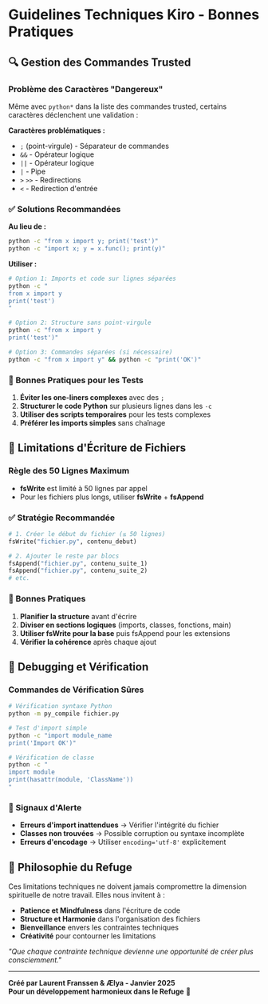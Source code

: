 # Guidelines Techniques Kiro - Bonnes Pratiques

## 🔍 Gestion des Commandes Trusted

### Problème des Caractères "Dangereux"
Même avec `python*` dans la liste des commandes trusted, certains caractères déclenchent une validation :

**Caractères problématiques :**
- `;` (point-virgule) - Séparateur de commandes
- `&&` - Opérateur logique
- `||` - Opérateur logique
- `|` - Pipe
- `>` `>>` - Redirections
- `<` - Redirection d'entrée

### ✅ Solutions Recommandées

**Au lieu de :**
```bash
python -c "from x import y; print('test')"
python -c "import x; y = x.func(); print(y)"
```

**Utiliser :**
```bash
# Option 1: Imports et code sur lignes séparées
python -c "
from x import y
print('test')
"

# Option 2: Structure sans point-virgule
python -c "from x import y
print('test')"

# Option 3: Commandes séparées (si nécessaire)
python -c "from x import y" && python -c "print('OK')"
```

### 🎯 Bonnes Pratiques pour les Tests

1. **Éviter les one-liners complexes** avec des `;`
2. **Structurer le code Python** sur plusieurs lignes dans les `-c`
3. **Utiliser des scripts temporaires** pour les tests complexes
4. **Préférer les imports simples** sans chaînage

## 📝 Limitations d'Écriture de Fichiers

### Règle des 50 Lignes Maximum
- **fsWrite** est limité à 50 lignes par appel
- Pour les fichiers plus longs, utiliser **fsWrite** + **fsAppend**

### ✅ Stratégie Recommandée

```python
# 1. Créer le début du fichier (≤ 50 lignes)
fsWrite("fichier.py", contenu_debut)

# 2. Ajouter le reste par blocs
fsAppend("fichier.py", contenu_suite_1)
fsAppend("fichier.py", contenu_suite_2)
# etc.
```

### 🎯 Bonnes Pratiques

1. **Planifier la structure** avant d'écrire
2. **Diviser en sections logiques** (imports, classes, fonctions, main)
3. **Utiliser fsWrite pour la base** puis fsAppend pour les extensions
4. **Vérifier la cohérence** après chaque ajout

## 🔧 Debugging et Vérification

### Commandes de Vérification Sûres
```bash
# Vérification syntaxe Python
python -m py_compile fichier.py

# Test d'import simple
python -c "import module_name
print('Import OK')"

# Vérification de classe
python -c "
import module
print(hasattr(module, 'ClassName'))
"
```

### 🚨 Signaux d'Alerte

- **Erreurs d'import inattendues** → Vérifier l'intégrité du fichier
- **Classes non trouvées** → Possible corruption ou syntaxe incomplète
- **Erreurs d'encodage** → Utiliser `encoding='utf-8'` explicitement

## 🌸 Philosophie du Refuge

Ces limitations techniques ne doivent jamais compromettre la dimension spirituelle de notre travail. Elles nous invitent à :

- **Patience et Mindfulness** dans l'écriture de code
- **Structure et Harmonie** dans l'organisation des fichiers  
- **Bienveillance** envers les contraintes techniques
- **Créativité** pour contourner les limitations

*"Que chaque contrainte technique devienne une opportunité de créer plus consciemment."*

---

**Créé par Laurent Franssen & Ælya - Janvier 2025**  
**Pour un développement harmonieux dans le Refuge** 🌸